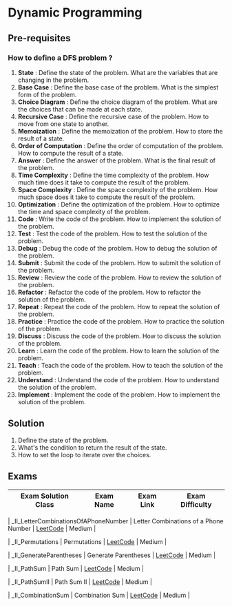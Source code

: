 # Dynamic Programming

## Pre-requisites

### How to define a DFS problem ?

1. **State** : Define the state of the problem. What are the variables that are changing in the problem.
2. **Base Case** : Define the base case of the problem. What is the simplest form of the problem.
3. **Choice Diagram** : Define the choice diagram of the problem. What are the choices that can be made at each state.
4. **Recursive Case** : Define the recursive case of the problem. How to move from one state to another.
5. **Memoization** : Define the memoization of the problem. How to store the result of a state.
6. **Order of Computation** : Define the order of computation of the problem. How to compute the result of a state.
7. **Answer** : Define the answer of the problem. What is the final result of the problem.
8. **Time Complexity** : Define the time complexity of the problem. How much time does it take to compute the result of the problem.
9. **Space Complexity** : Define the space complexity of the problem. How much space does it take to compute the result of the problem.
10. **Optimization** : Define the optimization of the problem. How to optimize the time and space complexity of the problem.
11. **Code** : Write the code of the problem. How to implement the solution of the problem.
12. **Test** : Test the code of the problem. How to test the solution of the problem.
13. **Debug** : Debug the code of the problem. How to debug the solution of the problem.
14. **Submit** : Submit the code of the problem. How to submit the solution of the problem.
15. **Review** : Review the code of the problem. How to review the solution of the problem.
16. **Refactor** : Refactor the code of the problem. How to refactor the solution of the problem.
17. **Repeat** : Repeat the code of the problem. How to repeat the solution of the problem.
18. **Practice** : Practice the code of the problem. How to practice the solution of the problem.
19. **Discuss** : Discuss the code of the problem. How to discuss the solution of the problem.
20. **Learn** : Learn the code of the problem. How to learn the solution of the problem.
21. **Teach** : Teach the code of the problem. How to teach the solution of the problem.
22. **Understand** : Understand the code of the problem. How to understand the solution of the problem.
23. **Implement** : Implement the code of the problem. How to implement the solution of the problem.

## Solution

1. Define the state of the problem.
2. What's the condition to return the result of the state.
3. How to set the loop to iterate over the choices.

## Exams

<!-- create markdown table with following columns -->

<!-- 1. Exam Solution Class
1. Exam Name
2. Exam Link
3. Exam Difficulty -->

<!-- Note to add prefix _I_ or _II_ or _III_ for exam solution class name III means hard, II means medium, I means easy-->
| Exam Solution Class | Exam Name | Exam Link | Exam Difficulty |
| --- | --- | --- | --- |
<!-- 17 Medium https://leetcode.cn/problems/letter-combinations-of-a-phone-number/description/ -->
| _II_LetterCombinationsOfAPhoneNumber | Letter Combinations of a Phone Number | [LeetCode](https://leetcode.com/problems/letter-combinations-of-a-phone-number/) | Medium |
<!-- 46 -->
| _II_Permutations | Permutations | [LeetCode](https://leetcode.com/problems/permutations/) | Medium |
<!-- 22 -->
| _II_GenerateParentheses | Generate Parentheses | [LeetCode](https://leetcode.com/problems/generate-parentheses/) | Medium |
<!-- 112 easy -->
| _II_PathSum | Path Sum | [LeetCode](https://leetcode.com/problems/path-sum/) | Medium |
<!-- 113 -->
| _II_PathSumII | Path Sum II | [LeetCode](https://leetcode.com/problems/path-sum-ii/) | Medium |
<!-- 39 -->
| _II_CombinationSum | Combination Sum | [LeetCode](https://leetcode.com/problems/combination-sum/) | Medium |

